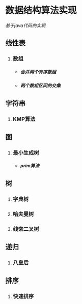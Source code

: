 # 数据结构算法实现
*基于java代码的实现*
## **线性表**
1. ### 数组
    * ##### 合并两个有序数组
    * ##### 两个数组区间的交集
## **字符串**
1. ### KMP算法
## 图
1. ### 最小生成树
    * ##### prim算法
## 树
1. ### 字典树
2. ### 哈夫曼树
3. ### 线索二叉树
## 递归
1. ### 八皇后
## 排序
1. ### 快速排序
